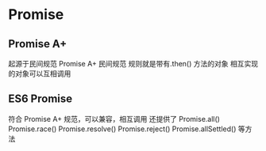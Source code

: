 # Promise

## Promise A+

起源于民间规范
Promise A+ 民间规范
规则就是带有.then() 方法的对象
相互实现的对象可以互相调用

## ES6 Promise

符合 Promise A+ 规范，可以兼容，相互调用
还提供了 Promise.all() Promise.race() Promise.resolve() Promise.reject() Promise.allSettled() 等方法
